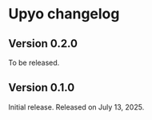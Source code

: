 Upyo changelog
==============

Version 0.2.0
-------------

To be released.


Version 0.1.0
-------------

Initial release.  Released on July 13, 2025.
